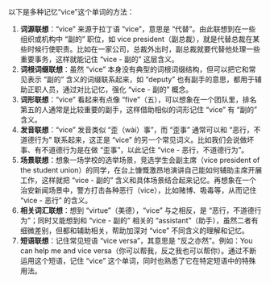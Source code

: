 以下是多种记忆“vice”这个单词的方法：
1. **词源联想**：“vice” 来源于拉丁语 “vice”，意思是 “代替”。由此联想到在一些组织或机构中 “副的” 职位，如 vice president（副总裁），就是代替总裁在某些时候行使职责。比如在一家公司，总裁外出时，副总裁就要代替他处理一些重要事务，这样就能记住 “vice - 副的” 这层含义。
2. **词根词缀联想**：虽然 “vice” 本身没有典型的词根词缀结构，但可以把它和常见表示 “副的” 含义的词缀联系起来，如 “deputy” 也有副手的意思，都用于辅助正职人员，通过对比记忆，强化 “vice - 副的” 概念。
3. **词形联想**：“vice” 看起来有点像 “five”（五），可以想象在一个团队里，排名第五的人通常是比较重要的副手，这样借助相似的词形记住 “vice” 有 “副的” 含义。
4. **发音联想**：“vice” 发音类似 “歪（wài）事”，而 “歪事” 通常可以和 “恶行，不道德行为” 联系起来，这正是 “vice” 的另一个常见词义。比如我们会说做坏事、有不道德行为是在做 “歪事”，以此记住 “vice - 恶行，不道德行为”。
5. **场景联想**：想象一场学校的选举场景，竞选学生会副主席（vice president of the student union）的同学，在台上慷慨激昂地演讲自己能如何辅助主席开展工作，这样就把 “vice - 副的” 含义和具体场景结合起来记忆。再想象在一个治安新闻场景中，警方打击各种恶行（vice），比如赌博、吸毒等，从而记住 “vice - 恶行” 的含义。
6. **相关词汇联想**：想到 “virtue”（美德），“vice” 与之相反，是 “恶行，不道德行为”；同时又能想到和 “vice - 副的” 相关的 “assistant”（助手），虽然二者有细微差别，但都和辅助相关，帮助加深对 “vice” 不同含义的理解和记忆。
7. **短语联想**：记住常见短语 “vice versa”，其意思是 “反之亦然”。例如：You can help me and vice versa（你可以帮我，反之我也可以帮你）。通过不断运用这个短语，记住 “vice” 这个单词，同时也熟悉了它在特定短语中的特殊用法。 